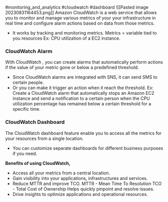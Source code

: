#monitoring_and_analytics #cloudwatch #dashboard
![[Pasted image 20230831164453.png]]
Amazon CloudWatch is a web service that allows you to monitor and manage various metrics of your your infrastructure in real time and configure alarm actions based on data from those metrics.
- It works by tracking and monitoring metrics.
	Metrics = variable tied to you resources
	Ex: CPU utilization of a EC2 instance.

### CloudWatch Alarm
With CloudWatch , you can create alarms that automatically perform actions if the value of your metric gone or below a predefined threshold.

- Since CloudWatch alarms are integrated with SNS, it can send SMS to certain people.
- Or you can make it trigger an action when it reach the threshold. 
Ex: Create a CloudWatch alarm that automatically stops an Amazon EC2 instance and send a notification to a certain person when the CPU utilization percentage has remained below a certain threshold for a specific time.

### CloudWatch Dashboard
The CloudWatch dashboard feature enable you to access all the metrics for your resources from a single location.
- You can customize separate dashboards for different business purposes if you need. 

**Benefits of using CloudWatch,**
- Access all your metrics from a central location.
- Gain visibility into your applications, infrastructures and services.
- Reduce MTTR and improve TCO.
	MTTR - Mean Time To Resolution
	TCO - Total Cost of Ownership
		Helps quickly pinpoint and resolve issues. 
- Drive insights to optimize applications and operational resources. 


